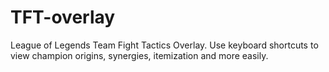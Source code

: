 # TFT-overlay
League of Legends Team Fight Tactics Overlay. Use keyboard shortcuts to view champion origins, synergies, itemization and more easily.
